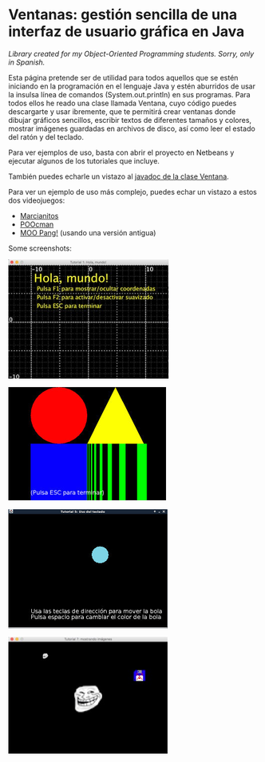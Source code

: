 Ventanas: gestión sencilla de una interfaz de usuario gráfica en Java
=====================================================================

_Library created for my Object-Oriented Programming students. Sorry, only in Spanish._

Esta página pretende ser de utilidad para todos aquellos que se estén iniciando
en la programación en el lenguaje Java y estén aburridos de usar la insulsa
línea de comandos (System.out.println) en sus programas. Para todos ellos he 
reado una clase llamada Ventana, cuyo código puedes descargarte y usar
ibremente, que te permitirá crear ventanas donde dibujar gráficos sencillos,
escribir textos de diferentes tamaños y colores, mostrar imágenes guardadas en
archivos de disco, así como leer el estado del ratón y del teclado.

Para ver ejemplos de uso, basta con abrir el proyecto en Netbeans y ejecutar
algunos de los tutoriales que incluye.

También puedes echarle un vistazo al [javadoc de la clase Ventana](JAVADOC.md).

Para ver un ejemplo de uso más complejo, puedes echar un vistazo a estos dos videojuegos:
 
* [Marcianitos](https://github.com/mariomac/marcianitos)
* [POOcman](https://github.com/mariomac/poocman)
* [MOO Pang!](https://github.com/mariomac/MOOPang) (usando una versión antigua)

Some screenshots:

![](shot1.jpg)

![](shot2.jpg)

![](shot3.jpg)

![](shot4.jpg)



